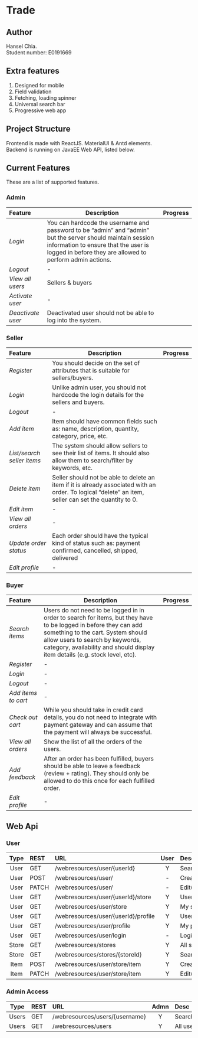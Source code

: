 # Trade

## Author
Hansel Chia.  
Student number: E0191669  

## Extra features 
1. Designed for mobile
1. Field validation
1. Fetching, loading spinner
1. Universal search bar
1. Progressive web app

## Project Structure
Frontend is made with ReactJS. MaterialUI & Antd elements.  
Backend is running on JavaEE Web API, listed below.

## Current Features
These are a list of supported features.

### Admin
| Feature | Description | Progress |
| :------ | ----------- | :------: |
| *Login* | You can hardcode the username and password to be “admin” and “admin” but the server should maintain session information to ensure that the user is logged in before they are allowed to perform admin actions. |
| *Logout* | - |
| *View all users* | Sellers & buyers |
| *Activate user* | - |
| *Deactivate user* | Deactivated user should not be able to log into the system. |

### Seller
| Feature | Description | Progress |
| :------ | ----------- | :------: |
| *Register* | You should decide on the set of attributes that is suitable for sellers/buyers. |
| *Login* | Unlike admin user, you should not hardcode the login details for the sellers and buyers. |
| *Logout* | - |
| *Add item* | Item should have common fields such as: name, description, quantity, category, price, etc. |
| *List/search seller items* | The system should allow sellers to see their list of items. It should also allow them to search/filter by keywords, etc. |
| *Delete item* | Seller should not be able to delete an item if it is already associated with an order. To logical “delete” an item, seller can set the quantity to 0. |
| *Edit item* | - |
| *View all orders* | - |
| *Update order status* | Each order should have the typical kind of status such as: payment confirmed, cancelled, shipped, delivered |
| *Edit profile* | - |

### Buyer
| Feature | Description | Progress |
| :------ | ----------- | :------: |
| *Search items* | Users do not need to be logged in in order to search for items, but they have to be logged in before they can add something to the cart. System should allow users to search by keywords, category, availability and should display item details (e.g. stock level, etc). |
| *Register* | - |
| *Login* | - |
| *Logout* | - |
| *Add items to cart* | - |
| *Check out cart* | While you should take in credit card details, you do not need to integrate with payment gateway and can assume that the payment will always be successful. |
| *View all orders* | Show the list of all the orders of the users. |
| *Add feedback* | After an order has been fulfilled, buyers should be able to leave a feedback (review + rating). They should only be allowed to do this once for each fulfilled order. |
| *Edit profile* | - |

## Web Api

### User
| Type  | REST | URL | User | Desc | Implemented |
| :---: | :--- | :-- | :--: | :--- | :---------: |
| User  | GET  |  /webresources/user/{userId}                   | Y  | Search(uId)      | Y |
| User  | POST |  /webresources/user/                           | -  | Create user      | Y |
| User  | PATCH|  /webresources/user/                           | -  | Edit(userId)     | Y |
| User  | GET  |  /webresources/user/{userId}/store             | Y  | User store       | Y |
| User  | GET  |  /webresources/user/store                      | Y  | My store         | Y |
| User  | GET  |  /webresources/user/{userId}/profile           | Y  | User profile     | Y |
| User  | GET  |  /webresources/user/profile                    | Y  | My profile       | Y |
| User  | GET  |  /webresources/user/login                      | -  | Login            | Y |
| Store | GET  |  /webresources/stores                          | Y  | All stores       | Y |
| Store | GET  |  /webresources/stores/{storeId}                | Y  | Search(storeId)  | Y |
| Item  | POST |  /webresources/user/store/item                 | Y  | Create item      | Y |
| Item  | PATCH|  /webresources/user/store/item                 | Y  | Edit(itemId)     | Y |

### Admin Access
| Type  | REST | URL | Admn | Desc | Implemented |
| :---: | :--- | :-- | :--: | :--- | :---------: |
| Users | GET  |  /webresources/users/{username}                | Y  | Search(keyword)  | Y |
| Users | GET  |  /webresources/users                           | Y  | All users        | Y |
